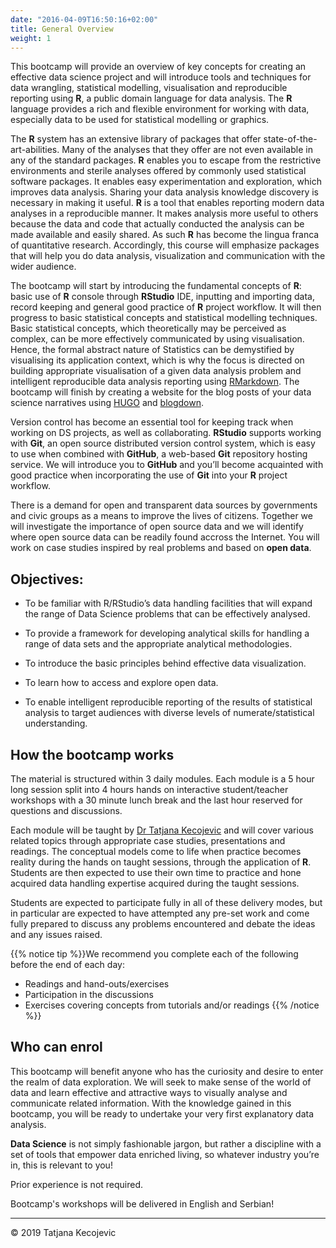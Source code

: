 ```yaml
---
date: "2016-04-09T16:50:16+02:00"
title: General Overview
weight: 1
---
```



This bootcamp will provide an overview of key concepts for creating an effective data science project and will introduce tools and techniques for data wrangling, statistical modelling, visualisation and reproducible reporting using **R**, a public domain language for data analysis. The **R** language provides a rich and flexible environment for working with data, especially data to be used for statistical modelling or graphics. 

The **R** system has an extensive library of packages that offer state-of-the-art-abilities. Many of the analyses that they offer are not even available in any of the standard packages. **R** enables you to escape from the restrictive environments and sterile analyses offered by commonly used statistical software packages. It enables easy experimentation and exploration, which improves data analysis. Sharing your data analysis knowledge discovery is necessary in making it useful. **R** is a tool that enables reporting modern data analyses in a reproducible manner. It makes analysis more useful to others because the data and code that actually conducted the analysis can be made available and easily shared. As such **R** has become the lingua franca of quantitative research. Accordingly, this course will emphasize packages that will help you do data analysis, visualization and communication with the wider audience.

The bootcamp will start by introducing the fundamental concepts of **R**: basic use of **R** console through **RStudio** IDE, inputting and importing data, record keeping and general good practice of **R** project workflow. It will then progress to basic statistical concepts and statistical modelling techniques. Basic statistical concepts, which theoretically may be perceived as complex, can be more effectively communicated by using visualisation. Hence, the formal abstract nature of Statistics can be demystified by visualising its application context, which is why the focus is directed on building appropriate visualisation of a given data analysis problem and intelligent reproducible data analysis reporting using [RMarkdown](https://rmarkdown.rstudio.com/). The bootcamp will finish by creating a website for the blog posts of your data science narratives using [HUGO](https://gohugo.io/) and [blogdown](https://bookdown.org/yihui/blogdown/).

Version control has become an essential tool for keeping track when working on DS projects, as well as collaborating. **RStudio** supports working with **Git**, an open source distributed version control system, which is easy to use when combined with **GitHub**, a web-based **Git** repository hosting service. We will introduce you to **GitHub** and you’ll become acquainted with good practice when incorporating the use of **Git** into your **R** project workflow. 

There is a demand for open and transparent data sources by governments and civic groups as a means to improve the lives of citizens. Together we will investigate the importance of open source data and we will identify where open source data can be readily found accross the Internet. You will work on case studies inspired by real problems and based on **open data**. 

## Objectives:

- To be familiar with R/RStudio’s data handling facilities that will expand the range of Data Science problems that can be effectively analysed.

- To provide a framework for developing analytical skills for handling a range of data sets and the appropriate analytical methodologies.

- To introduce the basic principles behind effective data visualization.

- To learn how to access and explore open data.

- To enable intelligent reproducible reporting of the results of statistical analysis to target audiences with diverse levels of numerate/statistical understanding.



## How the bootcamp works

The material is structured within 3 daily modules. Each module is a 5 hour long session split into 4 hours hands on interactive student/teacher workshops with a 30 minute lunch break and the last hour reserved for questions and discussions.

Each module will be taught by [Dr Tatjana Kecojevic](tanjakec.github.io) and will cover various related topics through appropriate case studies, presentations and readings. The conceptual models come to life when practice becomes reality during the hands on taught sessions, through the application of **R**. Students are then expected to use their own time to practice and hone acquired data handling expertise acquired during the taught sessions.

Students are expected to participate fully in all of these delivery modes, but in particular are expected to have attempted any pre-set work and come fully prepared to discuss any problems encountered and debate the ideas and any issues raised. 

{{% notice tip %}}We recommend you complete each of the following before the end of each day:

* Readings and hand-outs/exercises
* Participation in the discussions
* Exercises covering concepts from tutorials and/or readings 
{{% /notice %}}


## Who can enrol

This bootcamp will benefit anyone who has the curiosity and desire to enter the realm of data exploration. We will seek to make sense of the world of data and learn effective and attractive ways to visually analyse and communicate related information. With the knowledge gained in this bootcamp, you will be ready to undertake your very first explanatory data analysis.

**Data Science** is not simply fashionable jargon, but rather a discipline with a set of tools that empower data enriched living, so whatever industry you’re in, this is relevant to you!

Prior experience is not required.

Bootcamp's workshops will be delivered in English and Serbian!


-----------------------------
© 2019 Tatjana Kecojevic

